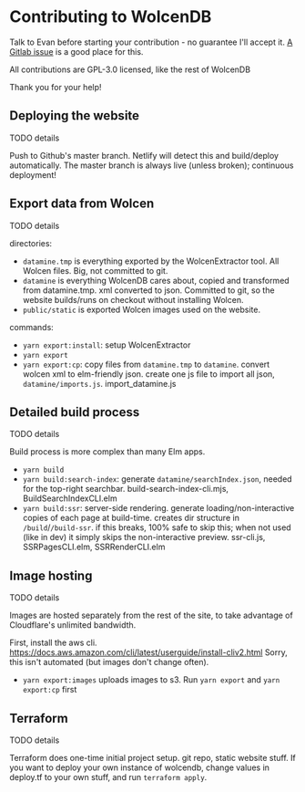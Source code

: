 # Contributing to WolcenDB

Talk to Evan before starting your contribution - no guarantee I'll accept it. [A Gitlab issue](https://gitlab.com/erosson/wolcendb/issues/new) is a good place for this.

All contributions are GPL-3.0 licensed, like the rest of WolcenDB

Thank you for your help!

## Deploying the website

TODO details

Push to Github's master branch. Netlify will detect this and build/deploy automatically. The master branch is always live (unless broken); continuous deployment!

## Export data from Wolcen

TODO details

directories:

* `datamine.tmp` is everything exported by the WolcenExtractor tool. All Wolcen files. Big, not committed to git.
* `datamine` is everything WolcenDB cares about, copied and transformed from datamine.tmp. xml converted to json. Committed to git, so the website builds/runs on checkout without installing Wolcen.
* `public/static` is exported Wolcen images used on the website.

commands:

* `yarn export:install`: setup WolcenExtractor
* `yarn export`
* `yarn export:cp`: copy files from `datamine.tmp` to `datamine`. convert wolcen xml to elm-friendly json. create one js file to import all json, `datamine/imports.js`. import_datamine.js

## Detailed build process

TODO details

Build process is more complex than many Elm apps.

* `yarn build`
* `yarn build:search-index`: generate `datamine/searchIndex.json`, needed for the top-right searchbar. build-search-index-cli.mjs, BuildSearchIndexCLI.elm
* `yarn build:ssr`: server-side rendering. generate loading/non-interactive copies of each page at build-time. creates dir structure in `/build`/`/build-ssr`. if this breaks, 100% safe to skip this; when not used (like in dev) it simply skips the non-interactive preview. ssr-cli.js, SSRPagesCLI.elm, SSRRenderCLI.elm

## Image hosting

TODO details

Images are hosted separately from the rest of the site, to take advantage of Cloudflare's unlimited bandwidth.

First, install the aws cli. https://docs.aws.amazon.com/cli/latest/userguide/install-cliv2.html Sorry, this isn't automated (but images don't change often).

* `yarn export:images` uploads images to s3. Run `yarn export` and `yarn export:cp` first

## Terraform

TODO details

Terraform does one-time initial project setup. git repo, static website stuff. If you want to deploy your own instance of wolcendb, change values in deploy.tf to your own stuff, and run `terraform apply`.
